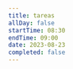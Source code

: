 ```yaml
---
title: tareas
allDay: false
startTime: 08:30
endTime: 09:00
date: 2023-08-23
completed: false
---
```

